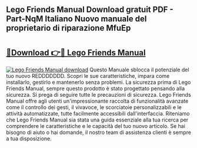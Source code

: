 ## Lego Friends Manual Download gratuit PDF - Part-NqM Italiano Nuovo manuale del proprietario di riparazione MfuEp

# <h2><a href="http://dffkiq.blite.top/?on=Lego+Friends+Manual">🔗Download 👉🔴 Lego Friends Manual</a></h2>

[![Lego Friends Manual download](https://i.imgur.com/lujVjoI.png)](http://dffkiq.blite.top/?on=Lego+Friends+Manual)
Questo Manuale sblocca il potenziale del tuo nuovo REDDDDDDD. Scopri le sue caratteristiche, impara come installarlo, gestirlo e mantenerlo senza problemi. La sicurezza prima di Lego Friends Manual, sempre questo prodotto è stato progettato pensando alla sicurezza. Si prega di seguire tutte le precauzioni di sicurezza. Lego Friends Manual offre agli utenti un'impressionante raccolta di funzionalità avanzate come il controllo dei gesti, il vivavoce, le scorciatoie personalizzabili e le attività automatizzate, tutte facilmente accessibili dall'interfaccia. Riteniamo che Lego Friends Manual sia stata una guida essenziale alla tua ricerca per comprendere le caratteristiche e le capacità del tuo nuovo articolo. Se hai bisogno di aiuto o hai domande, il nostro team di assistenza clienti è sempre a tua disposizione.
